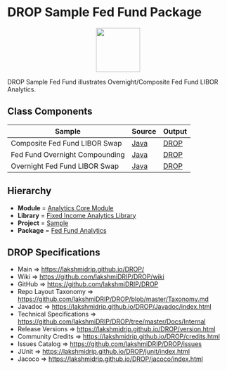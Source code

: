 # DROP Sample Fed Fund Package

<p align="center"><img src="https://github.com/lakshmiDRIP/DROP/blob/master/DRIP_Logo.gif?raw=true" width="100"></p>

DROP Sample Fed Fund illustrates Overnight/Composite Fed Fund LIBOR Analytics.


## Class Components

 |             Sample             | Source | Output |
 |--------------------------------|--------|--------|
 | Composite Fed Fund LIBOR Swap  | [Java](https://github.com/lakshmiDRIP/DROP/tree/master/src/main/java/org/drip/sample/fedfund/CompositeFedFundLIBORSwap.java) | [DROP](https://github.com/lakshmiDRIP/DROP/blob/master/drop/org/drip/sample/fedfund/CompositeFedFundLIBORSwap.drop) |
 | Fed Fund Overnight Compounding | [Java](https://github.com/lakshmiDRIP/DROP/tree/master/src/main/java/org/drip/sample/fedfund/FedFundOvernightCompounding.java) | [DROP](https://github.com/lakshmiDRIP/DROP/blob/master/drop/org/drip/sample/fedfund/FedFundOvernightCompounding.drop) |
 | Overnight Fed Fund LIBOR Swap  | [Java](https://github.com/lakshmiDRIP/DROP/tree/master/src/main/java/org/drip/sample/fedfund/OvernightFedFundLIBORSwap.java) | [DROP](https://github.com/lakshmiDRIP/DROP/blob/master/drop/org/drip/sample/fedfund/OvernightFedFundLIBORSwap.drop) |


## Hierarchy

 <ul>
	<li><b>Module </b> = <a href = "https://github.com/lakshmiDRIP/DROP/tree/master/AnalyticsCore.md">Analytics Core Module</a></li>
	<li><b>Library</b> = <a href = "https://github.com/lakshmiDRIP/DROP/tree/master/FixedIncomeAnalyticsLibrary.md">Fixed Income Analytics Library</a></li>
	<li><b>Project</b> = <a href = "https://github.com/lakshmiDRIP/DROP/tree/master/src/main/java/org/drip/sample/README.md">Sample</a></li>
	<li><b>Package</b> = <a href = "https://github.com/lakshmiDRIP/DROP/tree/master/src/main/java/org/drip/sample/fedfund/README.md">Fed Fund Analytics</a></li>
 </ul>


## DROP Specifications

 * Main                     => https://lakshmidrip.github.io/DROP/
 * Wiki                     => https://github.com/lakshmiDRIP/DROP/wiki
 * GitHub                   => https://github.com/lakshmiDRIP/DROP
 * Repo Layout Taxonomy     => https://github.com/lakshmiDRIP/DROP/blob/master/Taxonomy.md
 * Javadoc                  => https://lakshmidrip.github.io/DROP/Javadoc/index.html
 * Technical Specifications => https://github.com/lakshmiDRIP/DROP/tree/master/Docs/Internal
 * Release Versions         => https://lakshmidrip.github.io/DROP/version.html
 * Community Credits        => https://lakshmidrip.github.io/DROP/credits.html
 * Issues Catalog           => https://github.com/lakshmiDRIP/DROP/issues
 * JUnit                    => https://lakshmidrip.github.io/DROP/junit/index.html
 * Jacoco                   => https://lakshmidrip.github.io/DROP/jacoco/index.html
